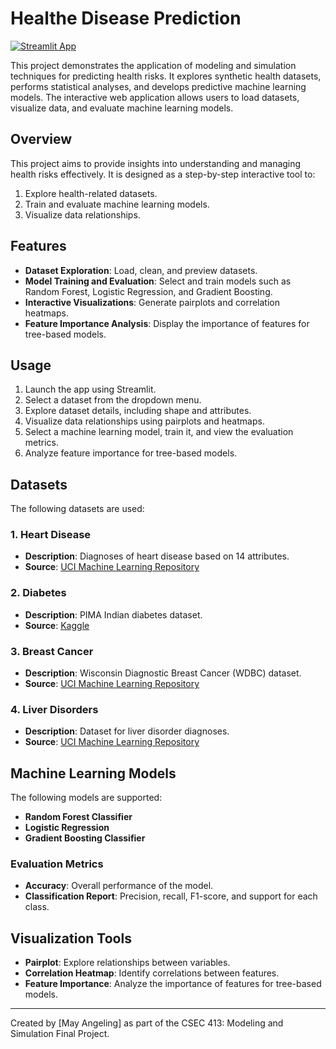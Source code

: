 # Healthe Disease Prediction

[![Streamlit App](https://static.streamlit.io/badges/streamlit_badge_black_white.svg)](https://fphealthdiseaseprediction.streamlit.app/)

This project demonstrates the application of modeling and simulation techniques for predicting health risks. It explores synthetic health datasets, performs statistical analyses, and develops predictive machine learning models. The interactive web application allows users to load datasets, visualize data, and evaluate machine learning models.

## Overview
This project aims to provide insights into understanding and managing health risks effectively. It is designed as a step-by-step interactive tool to:
1. Explore health-related datasets.
2. Train and evaluate machine learning models.
3. Visualize data relationships.

## Features
- **Dataset Exploration**: Load, clean, and preview datasets.
- **Model Training and Evaluation**: Select and train models such as Random Forest, Logistic Regression, and Gradient Boosting.
- **Interactive Visualizations**: Generate pairplots and correlation heatmaps.
- **Feature Importance Analysis**: Display the importance of features for tree-based models.

## Usage
1. Launch the app using Streamlit.
2. Select a dataset from the dropdown menu.
3. Explore dataset details, including shape and attributes.
4. Visualize data relationships using pairplots and heatmaps.
5. Select a machine learning model, train it, and view the evaluation metrics.
6. Analyze feature importance for tree-based models.

## Datasets
The following datasets are used:

### 1. Heart Disease
- **Description**: Diagnoses of heart disease based on 14 attributes.
- **Source**: [UCI Machine Learning Repository](https://archive.ics.uci.edu/ml/datasets/Heart+Disease)

### 2. Diabetes
- **Description**: PIMA Indian diabetes dataset.
- **Source**: [Kaggle](https://www.kaggle.com/datasets/uciml/pima-indians-diabetes-database)

### 3. Breast Cancer
- **Description**: Wisconsin Diagnostic Breast Cancer (WDBC) dataset.
- **Source**: [UCI Machine Learning Repository](https://archive.ics.uci.edu/ml/datasets/Breast+Cancer+Wisconsin+(Diagnostic))

### 4. Liver Disorders
- **Description**: Dataset for liver disorder diagnoses.
- **Source**: [UCI Machine Learning Repository](https://archive.ics.uci.edu/ml/datasets/Liver+Disorders)

## Machine Learning Models
The following models are supported:
- **Random Forest Classifier**
- **Logistic Regression**
- **Gradient Boosting Classifier**

### Evaluation Metrics
- **Accuracy**: Overall performance of the model.
- **Classification Report**: Precision, recall, F1-score, and support for each class.

## Visualization Tools
- **Pairplot**: Explore relationships between variables.
- **Correlation Heatmap**: Identify correlations between features.
- **Feature Importance**: Analyze the importance of features for tree-based models.

---

Created by [May Angeling] as part of the CSEC 413: Modeling and Simulation Final Project.
